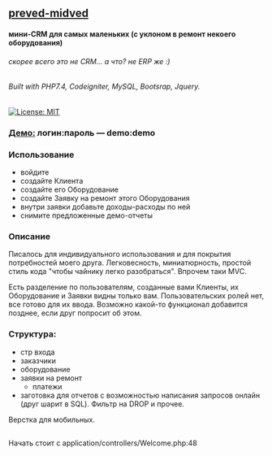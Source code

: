 ## [preved-midved](https://opengluck.ru)


#### мини-CRM для самых маленьких (с уклоном в ремонт некоего оборудования)
###### скорее всего это не CRM... а что? не ERP же :) 
## 
###### Built with PHP7.4, Codeigniter, MySQL, Bootsrap, Jquery.

[![License: MIT](https://img.shields.io/badge/License-MIT-yellow.svg)](https://opensource.org/licenses/MIT)



### [Демо:](https://opengluck.ru) логин:пароль — demo:demo

### Использование
- войдите 
- создайте Клиента
- создайте его Оборудование
- создайте Заявку на ремонт этого Оборудования
- внутри заявки добавьте доходы-расходы по ней
- снимите предложенные демо-отчеты

### Описание 

Писалось для индивидуального использования и для покрытия потребностей моего друга. Легковесность, миниатюрность, простой стиль кода "чтобы чайнику легко разобраться". Впрочем таки MVС.

Есть разделение по пользователям, созданные вами Клиенты, их Оборудование и Заявки видны только вам. 
Пользовательских ролей нет, все готово для их ввода.
Возможно какой-то функционал добавится позднее, если друг попросит об этом.

### Структура:
- стр входа
- заказчики
- оборудование
- заявки на ремонт
	- платежи
- заготовка для отчетов с возможностью написания запросов онлайн (друг шарит в SQL). Фильтр на DROP и прочее.

Верстка для мобильных.
## 
Начать стоит с application/controllers/Welcome.php:48
